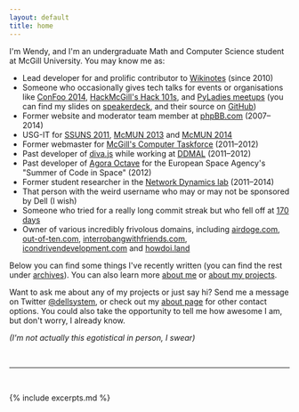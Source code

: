 ```yaml
---
layout: default
title: home
---
```


I'm Wendy, and I'm an undergraduate Math and Computer Science student at
McGill University. You may know me as:

* Lead developer for and prolific contributor to [Wikinotes] (since 2010)
* Someone who occasionally gives tech talks for events or organisations like
  [ConFoo 2014][confoo_talk], [HackMcGill's Hack 101s][hack101_talks], and
  [PyLadies meetups][pyladies_talk] (you can find my slides on [speakerdeck],
  and their source on [GitHub][slides])
* Former website and moderator team member at [phpBB.com]
  (2007–2014)
* USG-IT for [SSUNS 2011], [McMUN 2013] and [McMUN 2014]
* Former webmaster for [McGill's Computer Taskforce][ctf] (2011–2012)
* Past developer of [diva.js] while working at [DDMAL] (2011–2012)
* Past developer of [Agora Octave] for the European Space Agency's "Summer of
  Code in Space" (2012)
* Former student researcher in the [Network Dynamics lab] (2011–2014)
* That person with the weird username who may or may not be sponsored by
  Dell (I wish)
* Someone who tried for a really long commit streak but who fell off at [170
  days][github]
* Owner of various incredibly frivolous domains, including [airdoge.com],
  [out-of-ten.com], [interrobangwithfriends.com], [icondrivendevelopment.com]
  and [howdoi.land]

Below you can find some things I've recently written (you can find the rest
under [archives](/archives)). You can also learn more [about me](/about) or
[about my projects](/projects).

Want to ask me about any of my projects or just say hi? Send me a message on
Twitter [@dellsystem](https://twitter.com/dellsystem), or check out my [about
page](/about#contact) for other contact options. You could also take the
opportunity to tell me how awesome I am, but don't worry, I already know.

_(I'm not actually this egotistical in person, I swear)_

[github]: https://github.com/dellsystem
[confoo_talk]: https://github.com/dellsystem/slides/tree/master/confoo-2014/optimising-your-javascript
[hack101_talks]: https://github.com/dellsystem/slides/tree/master/hackmcgill
[pyladies_talk]: https://github.com/dellsystem/slides/tree/master/pyladies-montreal/git-and-github
[speakerdeck]: https://speakerdeck.com/dellsystem
[slides]: https://github.com/dellsystem/slides
[Wikinotes]: http://www.wikinotes.ca
[ctf]: http://taskforce.sus.mcgill.ca
[SSUNS 2011]: https://github.com/dellsystem/ssuns-2011
[McMUN 2013]: https://github.com/dellsystem/mcmun-2013
[McMUN 2014]: https://github.com/dellsystem/mcmun-2014
[phpBB.com]: https://phpbb.com
[diva.js]: http://ddmal.music.mcgill.ca/diva
[DDMAL]: http://ddmal.music.mcgill.ca
[Agora Octave]: http://agora.octave.org
[Network Dynamics lab]: http://networkdynamics.org
[airdoge.com]: http://airdoge.com
[out-of-ten.com]: http://pretty-pointless.out-of-ten.com
[interrobangwithfriends.com]: http://interrobangwithfriends.com
[howdoi.land]: http://howdoi.land
[icondrivendevelopment.com]: http://icondrivendevelopment.com

<br />
<hr />
<br />

{% include excerpts.md %}
